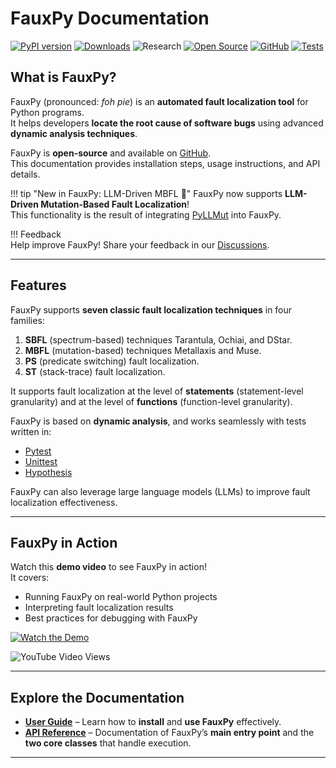 # FauxPy Documentation

[![PyPI version](https://badge.fury.io/py/fauxpy.svg)](https://badge.fury.io/py/fauxpy)
[![Downloads](https://static.pepy.tech/badge/fauxpy)](https://pepy.tech/project/fauxpy)
![Research](https://img.shields.io/badge/Research-Driven-lightgrey)
[![Open Source](https://img.shields.io/badge/Open%20Source-Yes-brightgreen)](https://github.com/atom-sw/fauxpy)
[![GitHub](https://img.shields.io/github/license/atom-sw/fauxpy)](https://github.com/atom-sw/fauxpy/blob/main/LICENSE)
[![Tests](https://github.com/mohrez86/fauxpy/actions/workflows/test-all.yml/badge.svg)](https://github.com/mohrez86/fauxpy/actions/workflows/test-all.yml)

## What is FauxPy?

FauxPy (pronounced: *foh pie*) is an **automated fault localization tool** for Python programs.  
It helps developers **locate the root cause of software bugs** using advanced **dynamic analysis techniques**.

FauxPy is **open-source** and available on [GitHub](https://github.com/atom-sw/fauxpy).  
This documentation provides installation steps, usage instructions, and API details.

!!! tip "New in FauxPy: LLM-Driven MBFL 🚀"
    FauxPy now supports **LLM-Driven Mutation-Based Fault 
    Localization**!  
    This functionality is the result of 
    integrating [PyLLMut](https://pyllmut.readthedocs.io)
    into FauxPy.

!!! Feedback  
    Help improve FauxPy! Share your feedback in our [Discussions](https://github.com/mohrez86/fauxpy/discussions).

---

## Features  

FauxPy supports **seven classic fault localization techniques** in four families:

1.  **SBFL** (spectrum-based) techniques Tarantula, Ochiai, and DStar.
2.  **MBFL** (mutation-based) techniques Metallaxis and Muse.
3.  **PS** (predicate switching) fault localization.
4.  **ST** (stack-trace) fault localization.

It supports fault localization at the level of **statements**
(statement-level granularity) and at the level of **functions**
(function-level granularity).

FauxPy is based on **dynamic analysis**, and works seamlessly with tests written in:

- [Pytest](https://pytest.org)  
- [Unittest](https://docs.python.org/3/library/unittest.html)  
- [Hypothesis](https://hypothesis.works/)

FauxPy can also leverage large language models (LLMs) to 
improve fault localization effectiveness.

---

## FauxPy in Action  

Watch this **demo video** to see FauxPy in action!  
It covers:

- Running FauxPy on real-world Python projects  
- Interpreting fault localization results  
- Best practices for debugging with FauxPy

[![Watch the Demo](https://img.youtube.com/vi/6ooPPiwd79g/0.jpg)](https://www.youtube.com/watch?v=6ooPPiwd79g)

![YouTube Video Views](https://img.shields.io/youtube/views/6ooPPiwd79g)

---

## Explore the Documentation  

- **[User Guide](user/install.md)** – Learn how to **install** and **use FauxPy** effectively.  
- **[API Reference](api/intro.md)** – Documentation of FauxPy’s **main entry point** and the **two core classes** that handle execution.

---
